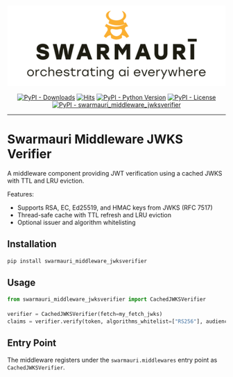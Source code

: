 ![Swarmauri Logo](https://github.com/swarmauri/swarmauri-sdk/blob/3d4d1cfa949399d7019ae9d8f296afba773dfb7f/assets/swarmauri.brand.theme.svg)


<p align="center">
    <a href="https://pypi.org/project/swarmauri_middleware_jwksverifier/">
        <img src="https://img.shields.io/pypi/dm/swarmauri_middleware_jwksverifier" alt="PyPI - Downloads"/></a>
    <a href="https://hits.sh/github.com/swarmauri/swarmauri-sdk/tree/master/pkgs/standards/swarmauri_middleware_jwksverifier/">
        <img alt="Hits" src="https://hits.sh/github.com/swarmauri/swarmauri-sdk/tree/master/pkgs/standards/swarmauri_middleware_jwksverifier.svg"/></a>
    <a href="https://pypi.org/project/swarmauri_middleware_jwksverifier/">
        <img src="https://img.shields.io/pypi/pyversions/swarmauri_middleware_jwksverifier" alt="PyPI - Python Version"/></a>
    <a href="https://pypi.org/project/swarmauri_middleware_jwksverifier/">
        <img src="https://img.shields.io/pypi/l/swarmauri_middleware_jwksverifier" alt="PyPI - License"/></a>
    <a href="https://pypi.org/project/swarmauri_middleware_jwksverifier/">
        <img src="https://img.shields.io/pypi/v/swarmauri_middleware_jwksverifier?label=swarmauri_middleware_jwksverifier&color=green" alt="PyPI - swarmauri_middleware_jwksverifier"/></a>
</p>

---

# Swarmauri Middleware JWKS Verifier

A middleware component providing JWT verification using a cached JWKS with TTL and LRU eviction.

Features:
- Supports RSA, EC, Ed25519, and HMAC keys from JWKS (RFC 7517)
- Thread-safe cache with TTL refresh and LRU eviction
- Optional issuer and algorithm whitelisting

## Installation

```bash
pip install swarmauri_middleware_jwksverifier
```

## Usage

```python
from swarmauri_middleware_jwksverifier import CachedJWKSVerifier

verifier = CachedJWKSVerifier(fetch=my_fetch_jwks)
claims = verifier.verify(token, algorithms_whitelist=["RS256"], audience="me")
```

## Entry Point

The middleware registers under the `swarmauri.middlewares` entry point as `CachedJWKSVerifier`.
